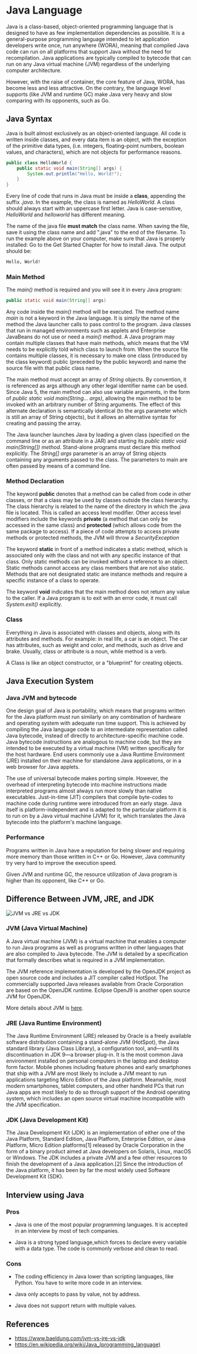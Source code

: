 # Java Language

Java is a class-based, object-oriented programming language that is designed to have as few implementation dependencies as possible. It is a general-purpose programming language intended to let application developers write once, run anywhere (WORA), meaning that compiled Java code can run on all platforms that support Java without the need for recompilation. Java applications are typically compiled to bytecode that can run on any Java virtual machine (JVM) regardless of the underlying computer architecture.

However, with the raise of container, the core feature of Java, WORA, has become less and less attractive. On the contrary, the language level supports (like JVM and runtime GC) make Java very heavy and slow comparing with its opponents, such as Go.

## Java Syntax

Java is built almost exclusively as an object-oriented language. All code is written inside classes, and every data item is an object, with the exception of the primitive data types, (i.e. integers, floating-point numbers, boolean values, and characters), which are not objects for performance reasons.

```java
public class HelloWorld {
    public static void main(String[] args) {
        System.out.println("Hello, World!");
    }
}
```

Every line of code that runs in Java must be inside a **class**, appending the suffix _.java_. In the example, the class is named as _HelloWorld_. A class should always start with an uppercase first letter. Java is case-sensitive, _HelloWorld_ and _helloworld_ has different meaning.

The name of the java file **must match** the class name. When saving the file, save it using the class name and add ".java" to the end of the filename. To run the example above on your computer, make sure that Java is properly installed: Go to the Get Started Chapter for how to install Java. The output should be:

```bash
Hello, World!
```

### Main Method

The _main()_ method is required and you will see it in every Java program:

```java
public static void main(String[] args)
```

Any code inside the _main()_ method will be executed. The method name _main_ is not a keyword in the Java language. It is simply the name of the method the Java launcher calls to pass control to the program. Java classes that run in managed environments such as applets and Enterprise JavaBeans do not use or need a _main()_ method. A Java program may contain multiple classes that have main methods, which means that the VM needs to be explicitly told which class to launch from. When the source file contains multiple classes, it is necessary to make one class (introduced by the class keyword) public (preceded by the public keyword) and name the source file with that public class name.

The main method must accept an array of _String_ objects. By convention, it is referenced as args although any other legal identifier name can be used. Since Java 5, the main method can also use variable arguments, in the form of _public static void main(String... args)_, allowing the main method to be invoked with an arbitrary number of String arguments. The effect of this alternate declaration is semantically identical (to the args parameter which is still an array of String objects), but it allows an alternative syntax for creating and passing the array.

The Java launcher launches Java by loading a given class (specified on the command line or as an attribute in a JAR) and starting its _public static void main(String[]) method_. Stand-alone programs must declare this method explicitly. The _String[] args_ parameter is an array of String objects containing any arguments passed to the class. The parameters to main are often passed by means of a command line.

### Method Declaration

The keyword **public** denotes that a method can be called from code in other classes, or that a class may be used by classes outside the class hierarchy. The class hierarchy is related to the name of the directory in which the .java file is located. This is called an access level modifier. Other access level modifiers include the keywords **private** (a method that can only be accessed in the same class) and **protected** (which allows code from the same package to access). If a piece of code attempts to access private methods or protected methods, the JVM will throw a _SecurityException_

The keyword **static** in front of a method indicates a static method, which is associated only with the class and not with any specific instance of that class. Only static methods can be invoked without a reference to an object. Static methods cannot access any class members that are not also static. Methods that are not designated static are instance methods and require a specific instance of a class to operate.

The keyword **void** indicates that the main method does not return any value to the caller. If a Java program is to exit with an error code, it must call _System.exit()_ explicitly.

### Class

Everything in Java is associated with classes and objects, along with its attributes and methods. For example: in real life, a car is an object. The car has attributes, such as weight and color, and methods, such as drive and brake. Usually, class or attribute is a noun, while method is a verb.

A Class is like an object constructor, or a "blueprint" for creating objects.

## Java Execution System

### Java JVM and bytecode

One design goal of Java is portability, which means that programs written for the Java platform must run similarly on any combination of hardware and operating system with adequate run time support. This is achieved by compiling the Java language code to an intermediate representation called Java bytecode, instead of directly to architecture-specific machine code. Java bytecode instructions are analogous to machine code, but they are intended to be executed by a virtual machine (VM) written specifically for the host hardware. End users commonly use a Java Runtime Environment (JRE) installed on their machine for standalone Java applications, or in a web browser for Java applets.

The use of universal bytecode makes porting simple. However, the overhead of interpreting bytecode into machine instructions made interpreted programs almost always run more slowly than native executables. Just-in-time (JIT) compilers that compile byte-codes to machine code during runtime were introduced from an early stage. Java itself is platform-independent and is adapted to the particular platform it is to run on by a Java virtual machine (JVM) for it, which translates the Java bytecode into the platform's machine language.

### Performance

Programs written in Java have a reputation for being slower and requiring more memory than those written in C++ or Go. However, Java community try very hard to improve the execution speed.

Given JVM and runtime GC, the resource utilization of Java program is higher than its opponent, like C++ or Go.

## Difference Between JVM, JRE, and JDK

![JVM vs JRE vs JDK](../../../images/JDK_JRE_JVM.jpg)

### JVM (Java Virtual Machine)

A Java virtual machine (JVM) is a virtual machine that enables a computer to run Java programs as well as programs written in other languages that are also compiled to Java bytecode. The JVM is detailed by a specification that formally describes what is required in a JVM implementation.

The JVM reference implementation is developed by the OpenJDK project as open source code and includes a JIT compiler called HotSpot. The commercially supported Java releases available from Oracle Corporation are based on the OpenJDK runtime. Eclipse OpenJ9 is another open source JVM for OpenJDK.

More details about JVM is [here](./JVM.md).

### JRE (Java Runtime Environment)

The Java Runtime Environment (JRE) released by Oracle is a freely available software distribution containing a stand-alone JVM (HotSpot), the Java standard library (Java Class Library), a configuration tool, and—until its discontinuation in JDK 9—a browser plug-in. It is the most common Java environment installed on personal computers in the laptop and desktop form factor. Mobile phones including feature phones and early smartphones that ship with a JVM are most likely to include a JVM meant to run applications targeting Micro Edition of the Java platform. Meanwhile, most modern smartphones, tablet computers, and other handheld PCs that run Java apps are most likely to do so through support of the Android operating system, which includes an open source virtual machine incompatible with the JVM specification.

### JDK (Java Development Kit)

The Java Development Kit (JDK) is an implementation of either one of the Java Platform, Standard Edition, Java Platform, Enterprise Edition, or Java Platform, Micro Edition platforms[1] released by Oracle Corporation in the form of a binary product aimed at Java developers on Solaris, Linux, macOS or Windows. The JDK includes a private JVM and a few other resources to finish the development of a Java application.[2] Since the introduction of the Java platform, it has been by far the most widely used Software Development Kit (SDK).

## Interview using Java

### Pros

- Java is one of the most popular programming languages. It is accepted in an interview by most of tech companies.

- Java is a strong typed language,which forces to declare every variable with a data type. The code is commonly verbose and clean to read.

### Cons

- The coding efficiency in Java lower than scripting languages, like Python. You have to write more code in an interview.

- Java only accepts to pass by value, not by address.

- Java does not support return with multiple values.

## References

- <https://www.baeldung.com/jvm-vs-jre-vs-jdk>
- <https://en.wikipedia.org/wiki/Java_(programming_language)>
